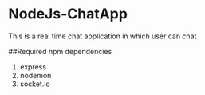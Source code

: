 # NodeJs-ChatApp
This is a real time chat application in which user can chat 

##Required npm dependencies
1. express
2. nodemon
3. socket.io